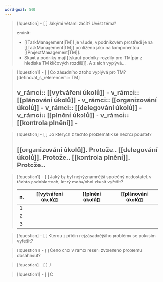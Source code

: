 ```yaml
---
word-goal: 500
---
```


> [!question] - [ ] Jakými větami začít? Uvést téma?
> 
> zmínit:
> - [[TaskManagement|TM]] je všude, v podnikovém prostředí je na [[TaskManagement|TM]] pohlíženo jako na komponentou [[ProjectManagement|TM]]. 
> - Skaut a podniky mají [[skaut-podniky-rozdily-pro-TM|pár z hlediska TM klíčových rozdílů]]. A z nich vyplývá...

> [!question1] - [ ] Co zásadního z toho vyplývá pro TM? [definovat_s_referencemi:: TM]
> 
> v_rámci:: [[vytváření úkolů]] -
> v_rámci:: [[plánování úkolů]] -
> v_rámci:: [[organizování úkolů]] -
> v_rámci:: [[delegování úkolů]] -
> v_rámci:: [[plnění úkolů]] -
> v_rámci:: [[kontrola plnění]] -
> ---
> 
> 



> [!question] - [ ] Do kterých z těchto problematik se nechci pouštět?
> 
> [[organizování úkolů]]. Protože.. 
> [[delegování úkolů]]. Protože..
> [[kontrola plnění]]. Protože..
> ---
> 
> 

> [!question1] - [ ] Jaký by byl nejvýznamnější společný nedostatek v těchto podoblastech, který mohu/chci zkusit vyřešit?
> 
> | n.| [[vytváření úkolů]] | [[plnění úkolů]] | [[plánování úkolů]] |
> |----|----|----|----|
> |1||||
> |2||||
> |3||||
> 

> [!question] - [ ] Kterou z příčin nejzásadnějšího problému se pokusím vyřešit?

> [!question1] - [ ] Čeho chci v rámci řešení zvoleného problému dosáhnout?

> [!question] - [ ] J

> [!question1] - [ ] C

